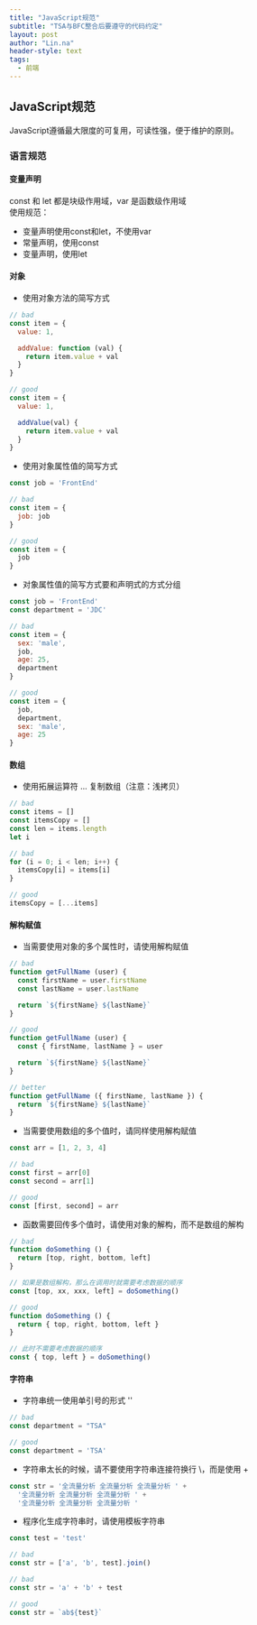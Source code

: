 ```yaml
---
title: "JavaScript规范"
subtitle: "TSA与BFC整合后要遵守的代码约定"
layout: post
author: "Lin.na"
header-style: text
tags:
  - 前端
---
```


## JavaScript规范
JavaScript遵循最大限度的可复用，可读性强，便于维护的原则。
### 语言规范
#### 变量声明
const 和 let 都是块级作用域，var 是函数级作用域  
使用规范：
* 变量声明使用const和let，不使用var
* 常量声明，使用const
* 变量声明，使用let
#### 对象
* 使用对象方法的简写方式
``` javascript
// bad
const item = {
  value: 1,

  addValue: function (val) {
    return item.value + val
  }
}

// good
const item = {
  value: 1,

  addValue(val) {
    return item.value + val
  }
}
```
* 使用对象属性值的简写方式
``` javascript
const job = 'FrontEnd'

// bad
const item = {
  job: job
}

// good
const item = {
  job
}
```
* 对象属性值的简写方式要和声明式的方式分组
``` javascript
const job = 'FrontEnd'
const department = 'JDC'

// bad
const item = {
  sex: 'male',
  job,
  age: 25,
  department
}

// good
const item = {
  job,
  department,
  sex: 'male',
  age: 25
}
```
#### 数组
* 使用拓展运算符 ... 复制数组（注意：浅拷贝）
``` javascript
// bad
const items = []
const itemsCopy = []
const len = items.length
let i

// bad
for (i = 0; i < len; i++) {
  itemsCopy[i] = items[i]
}

// good
itemsCopy = [...items]
```
#### 解构赋值
* 当需要使用对象的多个属性时，请使用解构赋值
``` javascript
// bad
function getFullName (user) {
  const firstName = user.firstName
  const lastName = user.lastName

  return `${firstName} ${lastName}`
}

// good
function getFullName (user) {
  const { firstName, lastName } = user

  return `${firstName} ${lastName}`
}

// better
function getFullName ({ firstName, lastName }) {
  return `${firstName} ${lastName}`
}
```
* 当需要使用数组的多个值时，请同样使用解构赋值
``` javascript
const arr = [1, 2, 3, 4]

// bad
const first = arr[0]
const second = arr[1]

// good
const [first, second] = arr
```
* 函数需要回传多个值时，请使用对象的解构，而不是数组的解构
``` javascript
// bad
function doSomething () {
  return [top, right, bottom, left]
}

// 如果是数组解构，那么在调用时就需要考虑数据的顺序
const [top, xx, xxx, left] = doSomething()

// good
function doSomething () {
  return { top, right, bottom, left }
}

// 此时不需要考虑数据的顺序
const { top, left } = doSomething()
```
#### 字符串
* 字符串统一使用单引号的形式 ''
``` javascript
// bad
const department = "TSA"

// good
const department = 'TSA'
```
* 字符串太长的时候，请不要使用字符串连接符换行 \，而是使用 +
``` javascript
const str = '全流量分析 全流量分析 全流量分析 ' +
  '全流量分析 全流量分析 全流量分析 ' +
  '全流量分析 全流量分析 全流量分析 '
```
* 程序化生成字符串时，请使用模板字符串
``` javascript
const test = 'test'

// bad
const str = ['a', 'b', test].join()

// bad
const str = 'a' + 'b' + test

// good
const str = `ab${test}`
```


